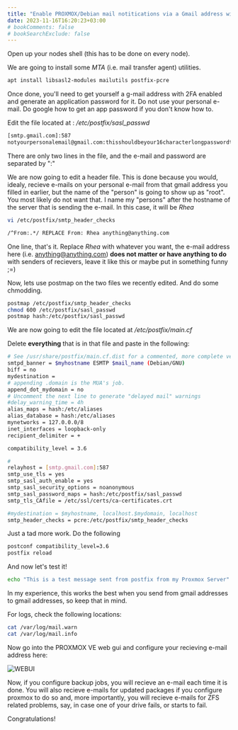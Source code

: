 ```yaml
---
title: "Enable PROXMOX/Debian mail notitications via a Gmail address with postfix "
date: 2023-11-16T16:20:23+03:00
# bookComments: false
# bookSearchExclude: false
---
```

Open up your nodes shell (this has to be done on every node).

We are going to install some *MTA* (i.e. mail transfer agent) utilities.

```bash
apt install libsasl2-modules mailutils postfix-pcre
```

Once done, you'll need to get yourself a g-mail address with 2FA enabled and generate an application password for it. 
Do not use your personal e-mail. Do google how to get an app password if you don't know how to.

Edit the file located at : */etc/postfix/sasl_passwd*

```bash
[smtp.gmail.com]:587 
notyourpersonalemail@gmail.com:thisshouldbeyour16characterlongpasswordthatwasgiventoyou
```

There are only two lines in the file, and the e-mail and password are separated by ":"


We are now going to edit a header file. This is done because you would, idealy, recieve e-mails on your personal e-mail from that gmail address you filled in earlier, but the name of the "person" is going to show up as "root". You most likely do not want that. I name my "persons" after the hostname of the server that is sending the e-mail. In this case, it will be *Rhea*
```bash
vi /etc/postfix/smtp_header_checks
```
```bash
/^From:.*/ REPLACE From: Rhea anything@anything.com
```

One line, that's it. Replace *Rhea* with whatever you want, the e-mail address here (i.e. anything@anything.com) **does not matter or have anything to do** with senders of recievers, leave it like this or maybe put in something funny ;=)


Now, lets use postmap on the two files we recently edited. And do some chmodding.

```bash
postmap /etc/postfix/smtp_header_checks
chmod 600 /etc/postfix/sasl_passwd
postmap hash:/etc/postfix/sasl_passwd
```
We are now going to edit the file located at */etc/postfix/main.cf*

Delete **everything** that is in that file and paste in the following:


```bash
# See /usr/share/postfix/main.cf.dist for a commented, more complete version
smtpd_banner = $myhostname ESMTP $mail_name (Debian/GNU)
biff = no
mydestination =
# appending .domain is the MUA's job.
append_dot_mydomain = no
# Uncomment the next line to generate "delayed mail" warnings
#delay_warning_time = 4h
alias_maps = hash:/etc/aliases
alias_database = hash:/etc/aliases
mynetworks = 127.0.0.0/8
inet_interfaces = loopback-only
recipient_delimiter = +

compatibility_level = 3.6

#
relayhost = [smtp.gmail.com]:587
smtp_use_tls = yes
smtp_sasl_auth_enable = yes
smtp_sasl_security_options = noanonymous
smtp_sasl_password_maps = hash:/etc/postfix/sasl_passwd
smtp_tls_CAfile = /etc/ssl/certs/ca-certificates.crt

#mydestination = $myhostname, localhost.$mydomain, localhost
smtp_header_checks = pcre:/etc/postfix/smtp_header_checks

```

Just a tad more work. Do the following

```bash
postconf compatibility_level=3.6
postfix reload
```

And now let's test it!
```bash
echo "This is a test message sent from postfix from my Proxmox Server" | mail -s "Subject of the e-mail" destinationEmail@probablyGmail.com
```

In my experience, this works the best when you send from gmail addresses to gmail addresses, so keep that in mind.

For logs, check the following locations:
```bash
cat /var/log/mail.warn
cat /var/log/mail.info
```

Now go into the PROXMOX VE web gui and configure your recieving e-mail address here:

![WEBUI](/sc43.webp)

Now, if you configure backup jobs, you will recieve an e-mail each time it is done. You will also recieve e-mails for updated packages if you configure proxmox to do so and, more importantly, you will recieve e-mails for ZFS related problems, say, in case one of your drive fails, or starts to fail.


Congratulations!